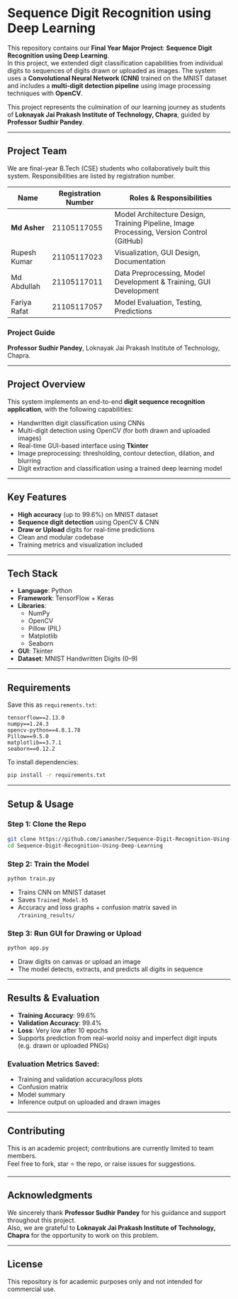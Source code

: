 # **Sequence Digit Recognition using Deep Learning**

This repository contains our **Final Year Major Project**: **Sequence Digit Recognition using Deep Learning**.  
In this project, we extended digit classification capabilities from individual digits to sequences of digits drawn or uploaded as images. The system uses a **Convolutional Neural Network (CNN)** trained on the MNIST dataset and includes a **multi-digit detection pipeline** using image processing techniques with **OpenCV**.

This project represents the culmination of our learning journey as students of **Loknayak Jai Prakash Institute of Technology, Chapra**, guided by **Professor Sudhir Pandey**.

---

## **Project Team**

We are final-year B.Tech (CSE) students who collaboratively built this system. Responsibilities are listed by registration number.

| Name            | Registration Number | Roles & Responsibilities                                                                 |
|-----------------|---------------------|--------------------------------------------------------------------------------------------|
| **Md Asher**     | 21105117055         | Model Architecture Design, Training Pipeline, Image Processing, Version Control (GitHub)                                          |
| Rupesh Kumar    | 21105117023         | Visualization, GUI Design, Documentation                                                  |
| Md Abdullah        | 21105117011         | Data Preprocessing, Model Development & Training, GUI Development |
| Fariya Rafat    | 21105117057         | Model Evaluation, Testing, Predictions                                                    |

### **Project Guide**  
**Professor Sudhir Pandey**, Loknayak Jai Prakash Institute of Technology, Chapra.

---

## **Project Overview**

This system implements an end-to-end **digit sequence recognition application**, with the following capabilities:

- Handwritten digit classification using CNNs
- Multi-digit detection using OpenCV (for both drawn and uploaded images)
- Real-time GUI-based interface using **Tkinter**
- Image preprocessing: thresholding, contour detection, dilation, and blurring
- Digit extraction and classification using a trained deep learning model

---

## **Key Features**

-  **High accuracy** (up to 99.6%) on MNIST dataset  
-  **Sequence digit detection** using OpenCV & CNN  
-  **Draw or Upload** digits for real-time predictions  
-  Clean and modular codebase  
-  Training metrics and visualization included  

---

## **Tech Stack**

- **Language**: Python  
- **Framework**: TensorFlow + Keras  
- **Libraries**:  
  - NumPy  
  - OpenCV  
  - Pillow (PIL)  
  - Matplotlib  
  - Seaborn  
- **GUI**: Tkinter  
- **Dataset**: MNIST Handwritten Digits (0–9)

---

## **Requirements**

Save this as `requirements.txt`:

```
tensorflow==2.13.0
numpy==1.24.3
opencv-python==4.8.1.78
Pillow==9.5.0
matplotlib==3.7.1
seaborn==0.12.2
```

To install dependencies:

```bash
pip install -r requirements.txt
```

---

## **Setup & Usage**

###  Step 1: Clone the Repo

```bash
git clone https://github.com/iamasher/Sequence-Digit-Recognition-Using-Deep-Learning.git
cd Sequence-Digit-Recognition-Using-Deep-Learning
```

###  Step 2: Train the Model

```bash
python train.py
```

- Trains CNN on MNIST dataset  
- Saves `Trained_Model.h5`  
- Accuracy and loss graphs + confusion matrix saved in `/training_results/`

###  Step 3: Run GUI for Drawing or Upload

```bash
python app.py
```

- Draw digits on canvas or upload an image  
- The model detects, extracts, and predicts all digits in sequence  

---

## **Results & Evaluation**

- **Training Accuracy**: 99.6%  
- **Validation Accuracy**: 99.4%  
- **Loss**: Very low after 10 epochs  
- Supports prediction from real-world noisy and imperfect digit inputs (e.g. drawn or uploaded PNGs)

### Evaluation Metrics Saved:
- Training and validation accuracy/loss plots  
- Confusion matrix  
- Model summary  
- Inference output on uploaded and drawn images

---

## **Contributing**

This is an academic project; contributions are currently limited to team members.  
Feel free to fork, star ⭐ the repo, or raise issues for suggestions.

---

## **Acknowledgments**

We sincerely thank **Professor Sudhir Pandey** for his guidance and support throughout this project.  
Also, we are grateful to **Loknayak Jai Prakash Institute of Technology, Chapra** for the opportunity to work on this problem.

---

## **License**

This repository is for academic purposes only and not intended for commercial use.

